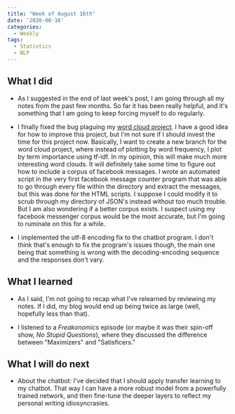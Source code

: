 ```yaml
---
title: "Week of August 16th"
date: '2020-08-16'
categories:
  - Weekly
tags:
  - Statistics
  - NLP
---
```


## What I did

- As I suggested in the end of last week's post, I am going through all my notes from the past few months. So far it has been really helpful, and it's something that I am going to keep forcing myself to do regularly.

- I finally fixed the bug plaguing my [word cloud project](https://github.com/jthaller/word_cloud). I have a good idea for how to improve this project, but I'm not sure if I should invest the time for this project now. Basically, I want to create a new branch for the word cloud project, where instead of plotting by word frequency, I plot by term importance using tf-idf. In my opinion, this will make much more interesting word clouds. It will definitely take some time to figure out how to include a corpus of facebook messages. I wrote an automated script in the very first facebook message counter program that was able to go through every file within the directory and extract the messages, but this was done for the HTML scripts. I suppose I could modify it to scrub through my directory of JSON's instead without too much trouble. But I am also wondering if a better corpus exists. I suspect using my facebook messenger corpus would be the most accurate, but I'm going to ruminate on this for a while.

- I implemented the utf-8 encoding fix to the chatbot program. I don't think that's enough to fix the program's issues though, the main one being that something is wrong with the decoding-encoding sequence and the responses don't vary.

## What I learned

- As I said, I'm not going to recap what I've relearned by reviewing my notes. If I did, my blog would end up being twice as large (well, hopefully less than that).

- I listened to a *Freakonomics* episode (or maybe it was their spin-off show, *No Stupid Questions*), where they discussed the difference between "Maximizers" and "Satisficers."  

## What I will do next

- About the chatbot: I've decided that I should apply transfer learning to my chatbot. That way I can have a more robust model from a powerfully trained network, and then fine-tune the deeper layers to reflect my personal writing idiosyncrasies.

